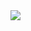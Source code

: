 <img width="{100%}" src="![CK_tis034e14100123_l](https://user-images.githubusercontent.com/132241907/235633025-34917662-d9ec-4f41-aace-9996b44c4383.jpg)"/>


